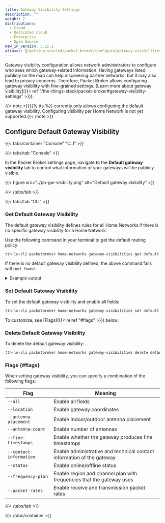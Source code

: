 ```yaml
---
title: Gateway Visibility Settings
description: ""
weight: 2
distributions:
  - Cloud
  - Dedicated Cloud
  - Enterprise
  - Open Source
new_in_version: 3.15.1
aliases: [/getting-started/packet-broker/configure/gateway-visibilities]
---
```


Gateway visibility configuration allows network administrators to configure who sees which gateway-related information. Having gateways listed publicly on the map can help discovering partner networks, but it may also lead to privacy concerns. Therefore, Packet Broker allows configuring gateway visibility with fine-grained settings. [Learn more about gateway visibility]({{< ref "/the-things-stack/packet-broker#gateway-visibility-settings" >}}).

<!-- more -->

{{< note >}}{{% tts %}} currently only allows configuring the default gateway visibility. Configuring visibility per Home Network is not yet supported.{{< /note >}}

## Configure Default Gateway Visibility

{{< tabs/container "Console" "CLI" >}}

{{< tabs/tab "Console" >}}

In the Packer Broker settings page, navigate to the **Default gateway visibility** tab to control what information of your gateways will be publicly visible.

{{< figure src="../pb-gw-visibility.png" alt="Default gateway visibility" >}}

{{< /tabs/tab >}}

{{< tabs/tab "CLI" >}}

### Get Default Gateway Visibility

The default gateway visibility defines rules for all Home Networks if there is no specific gateway visibility for a Home Network.

Use the following command in your terminal to get the default routing policy:

```bash
ttn-lw-cli packetbroker home-networks gateway-visibilities get default
```

If there is no default gateway visibility defined, the above command fails with `not found`.

<details><summary>Example output</summary>

In the following example, all gateway visibility configuration fields are enabled:

```json
{
  "updated_at": "2021-09-27T09:55:56.326241Z",
  "visibility": {
    "location": true,
    "antenna_placement": true,
    "antenna_count": true,
    "fine_timestamps": true,
    "contact_info": true,
    "status": true,
    "frequency_plan": true,
    "packet_rates": true
  }
}
```

</details>

### Set Default Gateway Visibility

To set the default gateway visibility and enable all fields:

```bash
ttn-lw-cli packetbroker home-networks gateway-visibilities set default --all
```

To customize, see [Flags]({{< relref "#flags" >}}) below.

### Delete Default Gateway Visibility

To delete the default gateway visibility:

```bash
ttn-lw-cli packetbroker home-networks gateway-visibilities delete default
```

### Flags {#flags}

When setting gateway visibility, you can specify a combination of the following flags:

Flag | Meaning
--- | ---
`--all` | Enable all fields
`--location` | Enable gateway coordinates
`--antenna-placement` | Enable indoor/outdoor antenna placement
`--antenna-count` | Enable number of antennas
`--fine-timestamps` | Enable whether the gateway produces fine timestamps
`--contact-information` | Enable administrative and technical contact information of the gateway
`--status` | Enable online/offline status
`--frequency-plan` | Enable region and channel plan with frequencies that the gateway uses
`--packet-rates` | Enable receive and transmission packet rates

{{< /tabs/tab >}}

{{< /tabs/container >}}
